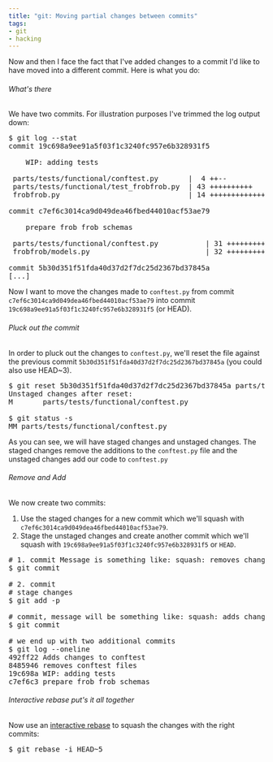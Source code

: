```yaml
---
title: "git: Moving partial changes between commits"
tags: 
- git
- hacking
---
```


Now and then I face the fact that I've added changes to a commit I'd like to have moved into a different commit. Here is what you do:
<h6>What's there</h6>
We have two commits. For illustration purposes I've trimmed the log output down:

<pre>
$ git log --stat
commit 19c698a9ee91a5f03f1c3240fc957e6b328931f5

    WIP: adding tests

 parts/tests/functional/conftest.py       |  4 ++--
 parts/tests/functional/test_frobfrob.py  | 43 ++++++++++
 frobfrob.py                              | 14 +++++++++++++-

commit c7ef6c3014ca9d049dea46fbed44010acf53ae79

    prepare frob frob schemas

 parts/tests/functional/conftest.py           | 31 +++++++++++++
 frobfrob/models.py                           | 32 +++++++++++++

commit 5b30d351f51fda40d37d2f7dc25d2367bd37845a
[...]
</pre>
Now I want to move the changes made to <code>conftest.py</code> from commit <code>c7ef6c3014ca9d049dea46fbed44010acf53ae79</code> into commit <code>19c698a9ee91a5f03f1c3240fc957e6b328931f5</code> (or HEAD).

<h6>Pluck out the commit</h6>
In order to pluck out the changes to <code>conftest.py</code>, we'll reset the file against the previous commit <code>5b30d351f51fda40d37d2f7dc25d2367bd37845a</code> (you could also use HEAD~3).

<pre>
$ git reset 5b30d351f51fda40d37d2f7dc25d2367bd37845a parts/tests/functional/conftest.py
Unstaged changes after reset:
M       parts/tests/functional/conftest.py

$ git status -s
MM parts/tests/functional/conftest.py
</pre>
As you can see, we will have staged changes and unstaged changes. The staged changes remove the additions to the <code>conftest.py</code> file and the unstaged changes add our code to <code>conftest.py</code>

<h6>Remove and Add</h6>
We now create two commits:
<ol>
<li>Use the staged changes for a new commit which we'll squash with <code>c7ef6c3014ca9d049dea46fbed44010acf53ae79</code>.</li>
<li>Stage the unstaged changes and create another commit which we'll squash with <code>19c698a9ee91a5f03f1c3240fc957e6b328931f5</code> or <code>HEAD</code>.</li>
</ol>

<pre>
# 1. commit Message is something like: squash: removes changes to conftest.py
$ git commit

# 2. commit
# stage changes
$ git add -p

# commit, message will be something like: squash: adds changes to conftest.py
$ git commit

# we end up with two additional commits
$ git log --oneline
492ff22 Adds changes to conftest
8485946 removes conftest files
19c698a WIP: adding tests
c7ef6c3 prepare frob frob schemas
</pre>

<h6>Interactive rebase put's it all together</h6>
Now use an <a href="http://git-scm.com/book/en/v2/Git-Tools-Rewriting-History" title="Rewriting History">interactive rebase</a> to squash the changes with the right commits:
<pre>
$ git rebase -i HEAD~5
</pre>